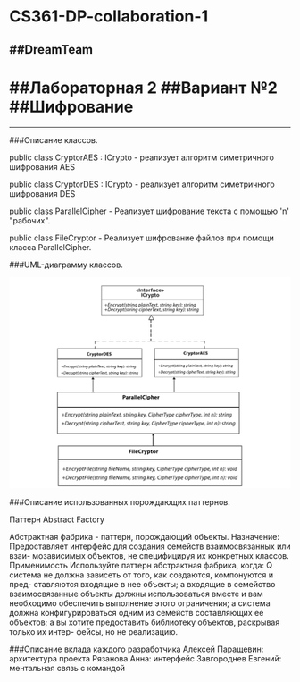 # CS361-DP-collaboration-1
##DreamTeam
--------------------------------------------------------------------------------
##Лабораторная 2
##Вариант №2
##Шифрование
================================================================================
--------------------------------------------------------------------------------
###Описание классов.

public class CryptorAES : ICrypto - реализует алгоритм симетричного шифрования AES

public class CryptorDES : ICrypto - реализует алгоритм симетричного шифрования DES

public class ParallelCipher - Реализует шифрование текста с помощью 'n' "рабочих".

public class FileCryptor - Реализует шифрование файлов при помощи класса ParallelCipher.

###UML-диаграмму классов.

![alt text](https://github.com/AlexeiSkywalker/CS361-DP-collaboration-1/blob/master/DreamTeamL2V2/ClassDisgram.png "ClassDisgram")

###Описание использованных порождающих паттернов.

Паттерн Abstract Factory

Абстрактная фабрика - паттерн, порождающий объекты.
Назначение:
Предоставляет интерфейс для создания семейств взаимосвязанных или взаи-
мозависимых объектов, не специфицируя их конкретных классов.
Применимость
Используйте паттерн абстрактная фабрика, когда:
Q система не должна зависеть от того, как создаются, компонуются и пред-
ставляются входящие в нее объекты;
а входящие в семейство взаимосвязанные объекты должны использоваться
вместе и вам необходимо обеспечить выполнение этого ограничения;
а система должна конфигурироваться одним из семейств составляющих ее
объектов;
а вы хотите предоставить библиотеку объектов, раскрывая только их интер-
фейсы, но не реализацию.


###Описание вклада каждого разработчика
Алексей Паращевин: архитектура проекта
Рязанова Анна: интерфейс
Завгороднев Евгений: ментальная связь с командой
